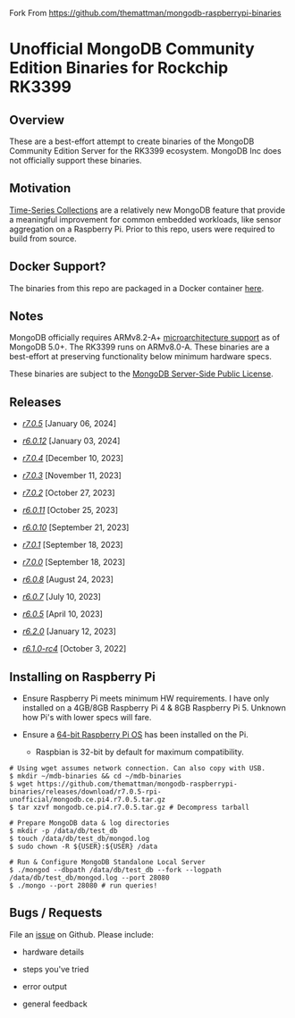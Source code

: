 Fork From https://github.com/themattman/mongodb-raspberrypi-binaries
# Unofficial MongoDB Community Edition Binaries for Rockchip RK3399

## Overview

These are a best-effort attempt to create binaries of the MongoDB Community Edition Server for the RK3399 ecosystem. MongoDB Inc does not officially support these binaries.

## Motivation

[Time-Series Collections](https://www.mongodb.com/docs/v6.0/core/timeseries-collections/) are a relatively new MongoDB feature that provide a meaningful improvement for common embedded workloads, like sensor aggregation on a Raspberry Pi. Prior to this repo, users were required to build from source.

## Docker Support?

The binaries from this repo are packaged in a Docker container [here](https://github.com/themattman/mongodb-raspberrypi-docker).


## Notes

MongoDB officially requires ARMv8.2-A+ [microarchitecture support](https://www.mongodb.com/docs/manual/administration/production-notes/#std-label-prod-notes-platform-considerations) as of MongoDB 5.0+. The RK3399 runs on ARMv8.0-A. These binaries are a best-effort at preserving functionality below minimum hardware specs.

These binaries are subject to the [MongoDB Server-Side Public License](https://github.com/mongodb/mongo/blob/r7.0.5/LICENSE-Community.txt).

## Releases

- [_r7.0.5_](https://github.com/themattman/mongodb-raspberrypi-binaries/releases/tag/r7.0.5-rpi-unofficial) [January 06, 2024]

- [_r6.0.12_](https://github.com/themattman/mongodb-raspberrypi-binaries/releases/tag/r6.0.12-rpi-unofficial) [January 03, 2024]

- [_r7.0.4_](https://github.com/themattman/mongodb-raspberrypi-binaries/releases/tag/r7.0.4-rpi-unofficial) [December 10, 2023]

- [_r7.0.3_](https://github.com/themattman/mongodb-raspberrypi-binaries/releases/tag/r7.0.3-rpi-unofficial) [November 11, 2023]

- [_r7.0.2_](https://github.com/themattman/mongodb-raspberrypi-binaries/releases/tag/r7.0.2-rpi-unofficial) [October 27, 2023]

- [_r6.0.11_](https://github.com/themattman/mongodb-raspberrypi-binaries/releases/tag/r6.0.11-rpi-unofficial) [October 25, 2023]

- [_r6.0.10_](https://github.com/themattman/mongodb-raspberrypi-binaries/releases/tag/r6.0.10-rpi-unofficial) [September 21, 2023]

- [_r7.0.1_](https://github.com/themattman/mongodb-raspberrypi-binaries/releases/tag/r7.0.1-rpi-unofficial) [September 18, 2023]

- [_r7.0.0_](https://github.com/themattman/mongodb-raspberrypi-binaries/releases/tag/r7.0.0-rpi-unofficial) [September 18, 2023]

- [_r6.0.8_](https://github.com/themattman/mongodb-raspberrypi-binaries/releases/tag/r6.0.8-rpi-unofficial) [August 24, 2023]

- [_r6.0.7_](https://github.com/themattman/mongodb-raspberrypi-binaries/releases/tag/r6.0.7-rpi-unofficial) [July 10, 2023]

- [_r6.0.5_](https://github.com/themattman/mongodb-raspberrypi-binaries/releases/tag/r6.0.5-rpi-unofficial) [April 10, 2023]

- [_r6.2.0_](https://github.com/themattman/mongodb-raspberrypi-binaries/releases/tag/r6.2.0-rpi-unofficial) [January 12, 2023]

- [_r6.1.0-rc4_](https://github.com/themattman/mongodb-raspberrypi-binaries/releases/tag/r6.1.0-rc4-rpi-unofficial) [October 3, 2022]

## Installing on Raspberry Pi

- Ensure Raspberry Pi meets minimum HW requirements. I have only installed on a 4GB/8GB Raspberry Pi 4 & 8GB Raspberry Pi 5. Unknown how Pi's with lower specs will fare.

- Ensure a [64-bit Raspberry Pi OS](https://www.raspberrypi.com/software/operating-systems/) has been installed on the Pi.

  - Raspbian is 32-bit by default for maximum compatibility.

```
# Using wget assumes network connection. Can also copy with USB.
$ mkdir ~/mdb-binaries && cd ~/mdb-binaries
$ wget https://github.com/themattman/mongodb-raspberrypi-binaries/releases/download/r7.0.5-rpi-unofficial/mongodb.ce.pi4.r7.0.5.tar.gz
$ tar xzvf mongodb.ce.pi4.r7.0.5.tar.gz # Decompress tarball

# Prepare MongoDB data & log directories
$ mkdir -p /data/db/test_db
$ touch /data/db/test_db/mongod.log
$ sudo chown -R ${USER}:${USER} /data

# Run & Configure MongoDB Standalone Local Server
$ ./mongod --dbpath /data/db/test_db --fork --logpath /data/db/test_db/mongod.log --port 28080
$ ./mongo --port 28080 # run queries!
```

## Bugs / Requests

File an [issue](https://github.com/themattman/mongodb-raspberrypi-binaries/issues) on Github. Please include:

- hardware details

- steps you've tried

- error output

- general feedback
